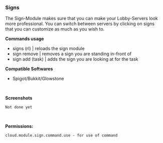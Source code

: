### Signs

The Sign-Module makes sure that you can make your Lobby-Servers look more professional.
You can switch between servers by clicking on signs that you can customize as much as you wish to.

**Commands usage**
- signs (rl) | reloads the sign module
- sign remove | removes a sign you are standing in-front of
- sign add (task) | adds the sign you are looking at for the task

**Compatible Softwares**
- Spigot/Bukkit/Glowstone
<br>

**Screenshots**

    Not done yet
<br />

**Permissions:**
````
cloud.module.sign.command.use - for use of command
````

